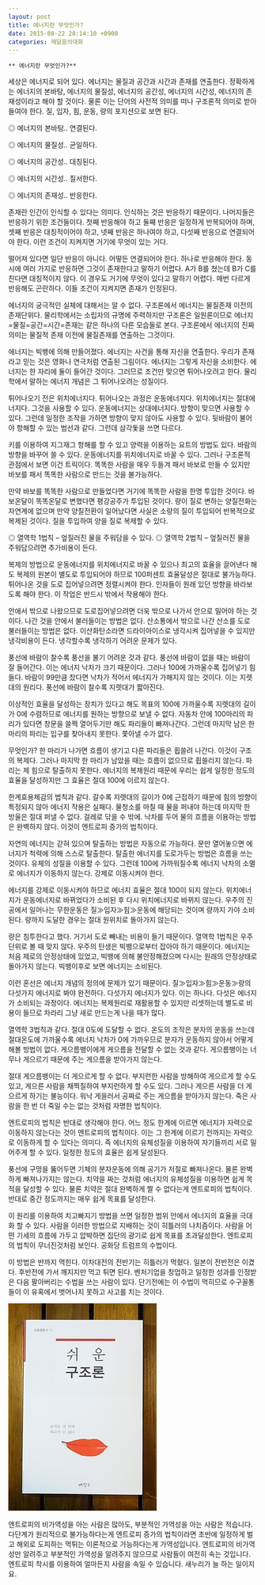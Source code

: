 ```yaml
---
layout: post
title: 에너지란 무엇인가?
date: 2015-08-22 20:14:10 +0900
categories: 깨달음의대화
---
```

 

    ** 에너지란 무엇인가?** 

  


세상은 에너지로 되어 있다. 에너지는 물질과 공간과 시간과 존재를 연출한다. 정확하게는 에너지의 본바탕, 에너지의 물질성, 에너지의 공간성, 에너지의 시간성, 에너지의 존재성이라고 해야 할 것이다. 물론 이는 단어의 사전적 의미를 떠나 구조론적 의미로 받아들여야 한다. 질, 입자, 힘, 운동, 량의 포지션으로 보면 된다. 

  


◎ 에너지의 본바탕.. 연결된다.  
      
◎ 에너지의 물질성.. 균일하다.  
      
◎ 에너지의 공간성.. 대칭된다.  
      
◎ 에너지의 시간성.. 질서한다.  
      
◎ 에너지의 존재성.. 반응한다. 

  


존재란 인간이 인식할 수 있다는 의미다. 인식하는 것은 반응하기 때문이다. 나머지들은 반응하기 위한 조건들이다. 첫째 반응해야 하고 둘째 반응은 일정하게 반복되어야 하며, 셋째 반응은 대칭적이어야 하고, 넷째 반응은 하나여야 하고, 다섯째 반응으로 연결되어야 한다. 이런 조건이 지켜지면 거기에 무엇이 있는 거다. 

  


떨어져 있다면 일단 반응이 아니다. 어떻든 연결되어야 한다. 하나로 반응해야 한다. 동시에 여러 가지로 반응하면 그것이 존재한다고 말하기 어렵다. A가 B를 쳤는데 B가 C를 친다면 대칭적이지 않다. 이 경우도 거기에 무엇이 있다고 말하기 어렵다. 매번 다르게 반응해도 곤란하다. 이들 조건이 지켜지면 존재가 인정된다. 

  


에너지의 궁극적인 실체에 대해서는 알 수 없다. 구조론에서 에너지는 물질존재 이전의 존재단위다. 물리학에서는 소립자의 규명에 주력하지만 구조론은 일원론이므로 에너지=물질=공간=시간=존재는 같은 하나의 다른 모습들로 본다. 구조론에서 에너지의 진짜 의미는 물질적 존재 이전에 물질존재를 연출하는 그것이다. 

  


에너지는 빅뱅에 의해 만들어졌다. 에너지는 사건을 통해 자신을 연출한다. 우리가 존재라고 믿는 것은 영화나 연극처럼 연출된 그림이다. 에너지는 그렇게 자신을 소비한다. 에너지는 한 자리에 둘이 들어간 것이다. 그러므로 조건만 맞으면 튀어나오려고 한다. 물리학에서 말하는 에너지 개념은 그 튀어나오려는 성질이다. 

  


튀어나오기 전은 위치에너지다. 튀어나오는 과정은 운동에너지다. 위치에너지는 절대에너지다. 그것을 사용할 수 있다. 운동에너지는 상대에너지다. 방향이 맞으면 사용할 수 있다. 그런데 일정한 조작을 가하면 방향이 맞지 않아도 사용할 수 있다. 뒷바람이 불어야 항해할 수 있는 범선과 같다. 그런데 삼각돛을 쓰면 다르다. 

  


키를 이용하여 지그재그 항해를 할 수 있고 양력을 이용하는 요트의 방법도 있다. 바람의 방향을 바꾸어 쓸 수 있다. 운동에너지를 위치에너지로 바꿀 수 있다. 그러나 구조론적 관점에서 보면 이건 트릭이다. 똑똑한 사람을 매우 두들겨 패서 바보로 만들 수 있지만 바보를 패서 똑똑한 사람으로 만드는 것을 불가능하다. 

  


만약 바보를 똑똑한 사람으로 만들었다면 거기에 똑똑한 사람을 한명 투입한 것이다. 바보온달이 똑똑온달로 변했다면 평강공주가 투입된 것이다. 량이 질로 변하는 양질전화는 자연계에 없으며 만약 양질전환이 일어났다면 사실은 소량의 질이 투입되어 반복적으로 복제된 것이다. 질을 투입하여 양을 질로 복제할 수 있다. 

  


◎ 열역학 1법칙 – 엎질러진 물을 주워담을 수 있다. ◎ 열역학 2법칙 – 엎질러진 물을 주워담으려면 추가비용이 든다. 

  


복제의 방법으로 운동에너지를 위치에너지로 바꿀 수 있으나 최고의 효율을 끌어낸다 해도 복제의 원본이 별도로 투입되어야 하므로 100퍼센트 효율달성은 절대로 불가능하다. 튀어나온 것을 도로 집어넣으려면 정렬시켜야 한다. 인자들이 원래 있던 방향을 바라보도록 해야 한다. 이 작업은 반드시 밖에서 작용해야 한다. 

  


안에서 밖으로 나왔으므로 도로집어넣으려면 더욱 밖으로 나가서 안으로 밀어야 하는 것이다. 나간 것을 안에서 불러들이는 방법은 없다. 산소통에서 밖으로 나간 산소를 도로 불러들이는 방법은 없다. 이산화탄소라면 드라이아이스로 냉각시켜 집어넣을 수 있지만 냉각비용이 든다. 냉각할수록 냉각하기 어려운 문제가 있다. 

  


풍선에 바람이 찰수록 풍선을 불기 어려운 것과 같다. 풍선에 바람이 없을 때는 바람이 잘 들어간다. 이는 에너지 낙차가 크기 때문이다. 그러나 100에 가까울수록 집어넣기 힘들다. 바람이 99만큼 찼다면 낙차가 적어서 에너지가 가해지지 않는 것이다. 이는 지렛대의 원리다. 풍선에 바람이 찰수록 지렛대가 짧아진다. 

  


이상적인 효율을 달성하는 장치가 있다고 해도 목표의 100에 가까울수록 지렛대의 길이가 0에 수렴하므로 에너지를 원하는 방향으로 보낼 수 없다. 자동차 안에 100마리의 파리가 있다면 창문을 쓸쩍 열어두기만 해도 파리들이 빠져나간다. 그런데 마지막 남은 한 마리의 파리는 입구를 찾아내지 못한다. 쫓아낼 수가 없다. 

  


무엇인가? 한 마리가 나가면 흐름이 생기고 다른 파리들은 휩쓸려 나간다. 이것이 구조의 복제다. 그러나 마지막 한 마리가 남았을 때는 흐름이 없으므로 휩쓸리지 않는다. 파리는 제 힘으로 탈출하지 못한다. 에너지의 복제원리 때문에 우리는 쉽게 일정한 정도의 효율을 달성하지만 그 효율은 절대 100에 이르지 않는다. 

  


한계효용체감의 법칙과 같다. 갈수록 지렛대의 길이가 0에 근접하기 때문에 힘의 방향이 특정되지 않아 에너지 작용은 실패다. 물청소를 마칠 때 물을 퍼내야 하는데 마지막 한 방울은 절대 퍼낼 수 없다. 걸레로 닦을 수 밖에. 낙차를 두어 물의 흐름을 이용하는 방법은 완벽하지 않다. 이것이 엔트로피 증가의 법칙이다. 

  


자연의 에너지는 갇혀 있으며 탈출하는 방법은 자동으로 가능하다. 문만 열어놓으면 에너지가 척력에 의해 스스로 탈출한다. 탈출한 에너지를 도로가두는 방법은 흐름을 쓰는 것이다. 유체의 성질을 이용할 수 있다. 그런데 100에 가까워질수록 에너지 낙차의 소멸로 에너지가 이동하지 않는다. 강제로 이동시켜야 한다. 

  


에너지를 강제로 이동시켜야 하므로 에너지 효율은 절대 100이 되지 않는다. 위치에너지가 운동에너지로 바뀌었다가 소비된 후 다시 위치에너지로 바뀌지 않는다. 우주의 진공에서 일어나는 무한운동은 질≫입자≫힘≫운동에 해당되는 것이며 량까지 가야 소비된다. 량까지 도달한 경우는 절대 원위치로 돌아가지 않는다. 

  


량은 침투한다고 했다. 거기서 도로 빼내는 비용이 들기 때문이다. 열역학 1법칙은 우주단위로 볼 때 맞지 않다. 우주의 탄생은 빅뱅으로부터 잡아야 하기 때문이다. 에너지는 처음 제로의 안정상태에 있었고, 빅뱅에 의해 불안정해졌으며 다시는 원래의 안정상태로 돌아가지 않는다. 빅뱅이후로 보면 에너지는 소비된다. 

  


이런 혼선은 에너지 개념의 정의에 문제가 있기 때문이다. 질≫입자≫힘≫운동≫량의 다섯가지 에너지로 봐야 완전하다. 다섯가지 에너지가 있다. 이는 하나다. 다섯은 에너지가 소비되는 과정이다. 에너지는 복제원리로 재활용할 수 있지만 리셋하는데 별도로 비용이 들므로 차라리 그냥 새로 만드는게 나을 때가 많다. 

  


열역학 3법칙과 같다. 절대 0도에 도달할 수 없다. 온도의 조작은 분자의 운동을 쓰는데 절대온도에 가까울수록 에너지 낙차가 0에 가까우므로 분자가 운동하지 않아서 어떻게 해볼 방법이 없다. 게으름뱅이에게 게으름을 전달할 수 없는 것과 같다. 게으름뱅이는 너무나 게으르기 때문에 주는 게으름을 받아가지 않는다. 

  


절대 게으름뱅이는 더 게으르게 할 수 없다. 부지런한 사람을 방해하여 게으르게 할 수도 있고, 게으른 사람을 채찍질하여 부지런하게 할 수도 있다. 그러나 게으른 사람을 더 게으르게 하기는 불능이다. 워낙 게을러서 공짜로 주는 게으름을 받아가지 않는다. 죽은 사람을 한 번 더 죽일 수는 없는 것처럼 자명한 법칙이다. 

  


엔트로피의 법칙은 반대로 생각해야 한다. 어느 정도 한계에 이르면 에너지가 자력으로 이동하지 않는다는 것이 엔트로피의 법칙이다. 이는 그 한계에 이르기 전까지는 자력으로 이동하게 할 수 있다는 의미다. 즉 에너지의 유체성질을 이용하여 자기들끼리 서로 밀어주게 할 수 있다. 일정한 정도의 효율은 쉽게 달성된다. 

  


풍선에 구멍을 뚫어두면 기체의 분자운동에 의해 공기가 저절로 빠져나온다. 물론 완벽하게 빠져나가지는 않는다. 치약을 짜는 것처럼 에너지의 유체성질을 이용하면 쉽게 목적을 달성할 수 있다. 물론 치약은 절대 완벽하게 짤 수 없다는게 엔트로피의 법칙이다. 반대로 중간 정도까지는 매우 쉽게 목표를 달성한다. 

  


이 원리를 이용하여 치고빠지기 방법을 쓰면 일정한 범위 안에서 에너지의 효율을 극대화 할 수 있다. 사람을 이러한 방법으로 지배하는 것이 히틀러의 나치즘이다. 사람을 어떤 기세의 흐름에 가두고 압박하면 집단의 광기로 쉽게 목표를 초과달성한다. 엔트로피의 법칙이 무너진것처럼 보인다. 공화당 트럼프의 수법이다. 

  


이 방법은 반까지 먹힌다. 이차대전의 전반기는 히틀러가 먹혔다. 일본이 전반전은 이겼다. 후반전에 가서 깨지지만 먹고 튀면 된다. 벤처기업을 창업하고 일정한 성과를 인정받은 다음 팔아버리는 수법을 쓰는 사람이 있다. 단기전에는 이 수법이 먹히므로 수구꼴통들이 이 유혹에서 벗어나지 못하고 사고를 치는 것이다. 

  



 <img src="files/attach/images/198/906/615/DSC01488.JPG" alt="DSC01488.JPG" width="300" height="419" /> 

  


엔트로피의 비가역성을 아는 사람은 많아도, 부분적인 가역성을 아는 사람은 적습니다. 다단계가 원리적으로 불가능하다는게 엔트로피 증가의 법칙이라면 초반에 일정하게 벌고 해외로 도피하는 먹튀는 이론적으로 가능하다는게 가역성입니다. 엔트로피의 비가역성만 알려주고 부분적인 가역성을 알려주지 않으므로 사람들이 여전히 속는 것입니다. 엔트로피 착시를 이용하여 얼마든지 사람을 속일 수 있습니다. 새누리가 늘 하는 일이지요.